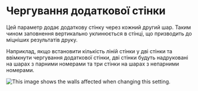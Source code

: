 Чергування додаткової стінки
====

Цей параметр додає додаткову стінку через кожний другий шар. Таким чином заповнення вертикально уклинюється в стінці, що призводить до міцніших результатів друку.

Наприклад, якщо встановити кількість ліній стінки у дві стінки та ввімкнути чергування додаткової стінки, дві стінки будуть надруковані на шарах з парними номерами та три стінки на шарах з непарними номерами.

![This image shows the walls affected when changing this setting.](../images/alternate_extra_perimeter.gif)
